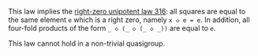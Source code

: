 This law implies the [right-zero unipotent law 316](https://teorth.github.io/equational_theories/implications/?316): all squares are equal to the same element `e` which is a right zero, namely `x ◇ e = e`.  In addition, all four-fold products of the form `_ ◇ (_ ◇ (_ ◇ _))` are equal to `e`.

This law cannot hold in a non-trivial quasigroup.
